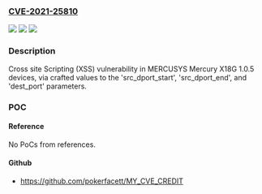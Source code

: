 ### [CVE-2021-25810](https://cve.mitre.org/cgi-bin/cvename.cgi?name=CVE-2021-25810)
![](https://img.shields.io/static/v1?label=Product&message=n%2Fa&color=blue)
![](https://img.shields.io/static/v1?label=Version&message=n%2Fa&color=blue)
![](https://img.shields.io/static/v1?label=Vulnerability&message=n%2Fa&color=brighgreen)

### Description

Cross site Scripting (XSS) vulnerability in MERCUSYS Mercury X18G 1.0.5 devices, via crafted values to the 'src_dport_start', 'src_dport_end', and 'dest_port' parameters.

### POC

#### Reference
No PoCs from references.

#### Github
- https://github.com/pokerfacett/MY_CVE_CREDIT


